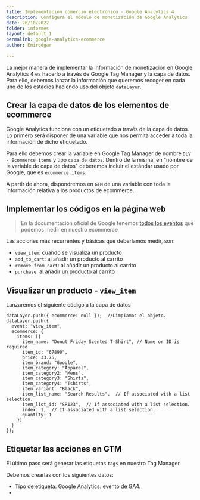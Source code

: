 ```yaml
---
title: Implementación comercio electrónico - Google Analytics 4
description: Configura el módulo de monetización de Google Analytics
date: 26/10/2022
folder: informes
layout: default_1
permalink: google-analytics-ecommerce
author: Emirodgar
  
---
```


La mejor manera de implementar la información de monetización en Google Analytics 4 es hacerlo a través de Google Tag Manager y la capa de datos. Para ello, debemos lanzar la información que queremos recoger en cada uno de los estadios haciendo uso del objeto `dataLayer`.



## Crear la capa de datos de los elementos de ecommerce

Google Analytics funciona con un etiquetado a través de la capa de datos. Lo primero será  disponer de una variable que nos permita acceder a toda la información de dicho etiquetado.

Para ello debemos crear la variable en Google Tag Manager de nombre `DLV - Ecommerce items` y tipo `capa de datos`.
Dentro de la misma, en "nombre de la variable de capa de datos" deberemos incluir el estándar usado por Google, que es `ecommerce.items`.

A partir de ahora, dispondremos en `GTM` de una variable con toda la información relativa a los productos de ecommerce.

## Implementar los códigos en la página web

> En la documentación oficial de Google tenemos [todos los eventos](%5D%28https://developers.google.com/tag-manager/ecommerce-ga4?hl=es%29) que podemos medir en nuestro ecommerce

Las acciones más recurrentes y básicas que deberíamos medir, son:

 - `view_item`: cuando se visualiza un producto
 - `add_to_cart`: al añadir un producto al carrito
 - `remove_from_cart`: al añadir un producto al carrito
 -  `purchase`: al añadir un producto al carrito

## Visualizar un producto - `view_item`

Lanzaremos el siguiente código a la capa de datos

    dataLayer.push({ ecommerce: null });  //Limpiamos el objeto.
    dataLayer.push({
      event: "view_item",
      ecommerce: {
        items: [{
          item_name: "Donut Friday Scented T-Shirt", // Name or ID is required.
          item_id: "67890",
          price: 33.75,
          item_brand: "Google",
          item_category: "Apparel",
          item_category2: "Mens",
          item_category3: "Shirts",
          item_category4: "Tshirts",
          item_variant: "Black",
          item_list_name: "Search Results",  // If associated with a list selection.
          item_list_id: "SR123",  // If associated with a list selection.
          index: 1,  // If associated with a list selection.
          quantity: 1
        }]
      }
    });


## Etiquetar las acciones en GTM

El último paso será generar las etiquetas `tags` en nuestro Tag Manager. 

Debemos crearlas con los siguientes datos:

 - Tipo de etiqueta: Google Analytics: evento de GA4.
 - 

<!--stackedit_data:
eyJoaXN0b3J5IjpbLTk1NjUxMzc5MywtMTAwOTc1MTAwOCwxNj
AxMjU1Mjc3LDEzMjExODA2MTQsLTY4NjI5Mzg4MSwtNDA4MjY3
MTI0XX0=
-->